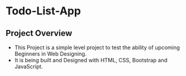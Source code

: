 # Todo-List-App

## Project Overview

- This Project is a simple level project to test the ability of upcoming Beginners in Web Designing.
- It is being built and Designed with HTML, CSS, Bootstrap and JavaScript.
